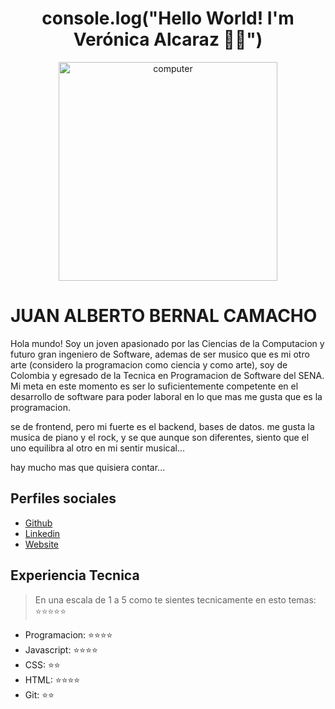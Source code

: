 
<h1 align="center">console.log("Hello World! I'm Verónica Alcaraz 👋🏽")</h1>

<p align="center"><img src="https://www.google.com/imgres?imgurl=https%3A%2F%2Fmakeitreal.camp%2Fassets%2Flogo-black-baffa903a5ee8ad3c94f085fd551487207b3eeae296f2331880f8004b2af7743.png&imgrefurl=https%3A%2F%2Fmakeitreal.camp%2F&tbnid=04rupQOp_7rAPM&vet=12ahUKEwjZ6cns0JT1AhVLwikDHeNwCy8QMygAegUIARCqAQ..i&docid=zXqwtopgrOJaTM&w=360&h=86&itg=1&q=makeitreal&ved=2ahUKEwjZ6cns0JT1AhVLwikDHeNwCy8QMygAegUIARCqAQ" alt="computer" width="350"></p>

 # JUAN ALBERTO BERNAL CAMACHO
Hola mundo!
Soy un joven apasionado por las Ciencias de la Computacion y futuro gran ingeniero de Software, ademas de ser musico que es mi otro arte (considero la programacion como ciencia y como arte), soy de Colombia y egresado de la Tecnica en Programacion de Software del SENA.
Mi meta en este momento es ser lo suficientemente competente en el desarrollo de software para poder laboral en lo que mas me gusta que es la programacion.

se de frontend, pero mi fuerte es el backend, bases de datos.
me gusta la musica de piano y el rock, y se que aunque son diferentes, siento que el uno equilibra al otro en mi sentir musical...

hay mucho mas que quisiera contar...



## Perfiles sociales

- [Github](https://github.com/juanbernalcode)
- [Linkedin](https://www.linkedin.com/in/juan-alberto-50a680190/)
- [Website](#)

## Experiencia Tecnica

> En una escala de 1 a 5 como te sientes tecnicamente en esto temas: ⭐️⭐️⭐️⭐️⭐️

- Programacion: ⭐️⭐️⭐️⭐️
- Javascript: ⭐️⭐️⭐️⭐️
- CSS: ⭐️⭐️
- HTML: ⭐️⭐️⭐️⭐️
- Git: ⭐️⭐️
